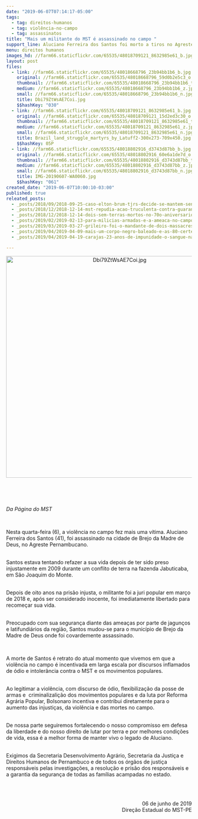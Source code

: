```yaml
---
date: "2019-06-07T07:14:17-05:00"
tags:
  - tag: direitos-humanos
  - tag: violência-no-campo
  - tag: assassinatos
title: "Mais um militante do MST é assassinado no campo "
support_line: Aluciano Ferreira dos Santos foi morto a tiros no Agreste Pernambucano
menu: direitos humanos
images_hd: //farm66.staticflickr.com/65535/48018709121_8632985e61_b.jpg
layout: post
files:
  - link: //farm66.staticflickr.com/65535/48018668796_23b94bb1b6_b.jpg
    original: //farm66.staticflickr.com/65535/48018668796_59d0b2e5c3_o.jpg
    thumbnail: //farm66.staticflickr.com/65535/48018668796_23b94bb1b6_t.jpg
    medium: //farm66.staticflickr.com/65535/48018668796_23b94bb1b6_z.jpg
    small: //farm66.staticflickr.com/65535/48018668796_23b94bb1b6_n.jpg
    title: Dbi79ZtWsAE7Coi.jpg
    $$hashKey: "030"
  - link: //farm66.staticflickr.com/65535/48018709121_8632985e61_b.jpg
    original: //farm66.staticflickr.com/65535/48018709121_15d2ed3c30_o.jpg
    thumbnail: //farm66.staticflickr.com/65535/48018709121_8632985e61_t.jpg
    medium: //farm66.staticflickr.com/65535/48018709121_8632985e61_z.jpg
    small: //farm66.staticflickr.com/65535/48018709121_8632985e61_n.jpg
    title: Brazil_land_struggle_martyrs_by_Latuff2-300x273-709x450.jpg
    $$hashKey: 05P
  - link: //farm66.staticflickr.com/65535/48018802916_d3743d87bb_b.jpg
    original: //farm66.staticflickr.com/65535/48018802916_60e6a1de7d_o.jpg
    thumbnail: //farm66.staticflickr.com/65535/48018802916_d3743d87bb_t.jpg
    medium: //farm66.staticflickr.com/65535/48018802916_d3743d87bb_z.jpg
    small: //farm66.staticflickr.com/65535/48018802916_d3743d87bb_n.jpg
    title: IMG-20190607-WA0060.jpg
    $$hashKey: "061"
created_date: "2019-06-07T10:00:10-03:00"
published: true
releated_posts:
  - _posts/2018/09/2018-09-25-caso-elton-brum-tjrs-decide-se-mantem-sentenca-do-juri-popular-que-condenou-pm-que-matou-sem-terra.md
  - _posts/2018/12/2018-12-14-mst-repudia-acao-truculenta-contra-guarani-kaiowa-em-ms.md
  - _posts/2018/12/2018-12-14-dois-sem-terras-mortos-no-70o-aniversario-da-declaracao-universal-dos-direitos-humanos.md
  - _posts/2019/02/2019-02-13-para-milicias-armadas-e-a-ameaca-no-campo.md
  - _posts/2019/03/2019-03-27-grileiro-foi-o-mandante-de-dois-massacres-na-regiao-de-tucurui-pa-que-vitimaram-seis-pessoas.md
  - _posts/2019/04/2019-04-09-mais-um-corpo-negro-baleado-e-as-80-certezas-do-exercito-brasileiro.md
  - _posts/2019/04/2019-04-19-carajas-23-anos-de-impunidade-o-sangue-nao-para-de-derramar.md

---
```

<p style="text-align:center"><img alt="Dbi79ZtWsAE7Coi.jpg" height="600" src="//farm66.staticflickr.com/65535/48018668796_23b94bb1b6_b.jpg" width="600" /></p>

<p>&nbsp;</p>

<p>&nbsp;</p>

<p><em>Da P&aacute;gina do MST </em></p>

<p>&nbsp;</p>

<p>Nesta quarta-feira (6), a viol&ecirc;ncia no campo fez mais uma v&iacute;tima. Aluciano Ferreira dos Santos (41), foi assassinado&nbsp;na cidade de Brejo da Madre de Deus, no Agreste Pernambucano.</p>

<p><br />
Santos estava tentando refazer a sua vida depois de ter sido preso injustamente em 2009 durante um conflito de terra na fazenda Jabuticaba, em S&atilde;o Joaquim do Monte.</p>

<p><br />
Depois de oito anos na pris&atilde;o injusta, o militante foi a juri popular em mar&ccedil;o de 2018 e, ap&oacute;s ser considerado inocente, foi imediatamente libertado para recome&ccedil;ar sua vida.</p>

<p><br />
Preocupado com sua seguran&ccedil;a diante das amea&ccedil;as por parte de jagun&ccedil;os e latifundi&aacute;rios da regi&atilde;o, Santos mudou-se para o munic&iacute;pio de Brejo da Madre de Deus onde foi covardemente assassinado.</p>

<p>&nbsp;</p>

<p>A morte de Santos &eacute; retrato do atual momento que vivemos em que a viol&ecirc;ncia no campo &eacute; incentivada em larga escala por discursos inflamados de &oacute;dio e intoler&acirc;ncia contra o MST e os movimentos populares.</p>

<p><br />
Ao legitimar a viol&ecirc;ncia, com discurso de &oacute;dio, flexibiliza&ccedil;&atilde;o da posse de armas e&nbsp; criminalizali&ccedil;&atilde;o dos movimentos populares e da luta por Reforma Agr&aacute;ria Popular, Bolsonaro incentiva e contribui diretamente para o aumento das injusti&ccedil;as, da viol&ecirc;ncia e das mortes no campo.&nbsp;<br />
&nbsp;</p>

<p>De nossa parte seguiremos fortalecendo o nosso compromisso em defesa da liberdade e do nosso direito de lutar por terra e por melhores condi&ccedil;&otilde;es de vida, essa &eacute; a melhor forma de manter vivo o legado de Aluciano.</p>

<p><br />
Exigimos da&nbsp;Secretaria Desenvolvimento Agr&aacute;rio, Secretaria da Justi&ccedil;a e Direitos Humanos de Pernambuco e de todos os &oacute;rg&atilde;os de justi&ccedil;a respons&aacute;veis pelas investiga&ccedil;&otilde;es, a resolu&ccedil;&atilde;o e pris&atilde;o dos respons&aacute;veis e a garantia da seguran&ccedil;a de todas as fam&iacute;lias acampadas no estado.</p>

<p style="text-align: right;"><br />
&nbsp;</p>

<p style="text-align: right;">06 de junho de 2019<br />
Dire&ccedil;&atilde;o Estadual do MST-PE</p>
